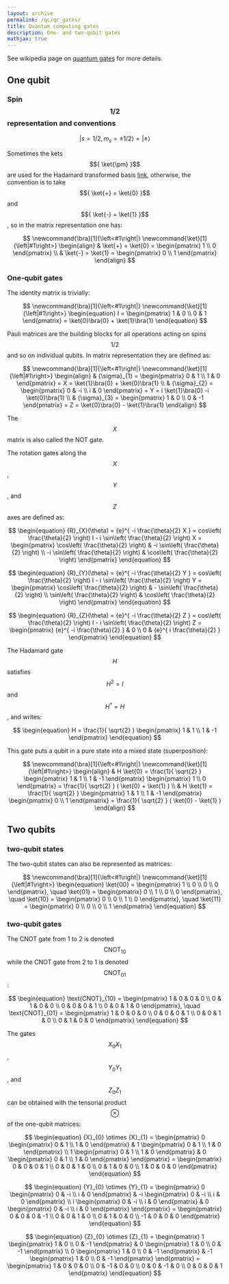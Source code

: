 ```yaml
---
layout: archive
permalink: /qc/qc_gates/
title: Quantum computing gates
description: One- and two-qubit gates
mathjax: true
---
```



See wikipedia page on [quantum gates](https://en.wikipedia.org/wiki/Quantum_logic_gate) for more details.

## One qubit

### Spin $${ 1/2 }$$ representation and conventions

$$
\newcommand{\bra}[1]{\left<#1\right|}
\newcommand{\ket}[1]{\left|#1\right>}
\begin{equation}
  \ket{ s = 1/2, {m}_{s} = \pm 1/2 } = \ket{\pm}
\end{equation}
$$

Sometimes the kets $${ \ket{\pm} }$$ are used for the Hadamard transformed basis [link](https://en.wikipedia.org/wiki/Controlled_NOT_gate), otherwise, the convention is to take $${ \ket{+} = \ket{0} }$$ and $${ \ket{-} = \ket{1} }$$, so in the matrix representation one has:  

$$
\newcommand{\bra}[1]{\left<#1\right|}
\newcommand{\ket}[1]{\left|#1\right>}
\begin{align}
  & \ket{+} = \ket{0} = 
  \begin{pmatrix}
    1 \\
    0
  \end{pmatrix} \\
  & \ket{-} = \ket{1} = 
  \begin{pmatrix}
    0 \\
    1
  \end{pmatrix}
\end{align}
$$  


### One-qubit gates

The identity matrix is trivially:

$$
\newcommand{\bra}[1]{\left<#1\right|}
\newcommand{\ket}[1]{\left|#1\right>}
\begin{equation}
  I =  
  \begin{pmatrix}
    1 & 0 \\
    0 & 1
  \end{pmatrix} 
  = \ket{0}\bra{0} + \ket{1}\bra{1}
\end{equation}
$$  



Pauli matrices are the building blocks for all operations acting on spins $${ 1/2 }$$ and so on individual qubits. In matrix representation they are defined as:  

$$
\newcommand{\bra}[1]{\left<#1\right|}
\newcommand{\ket}[1]{\left|#1\right>}
\begin{align}
  & {\sigma}_{1} =  
  \begin{pmatrix}
    0 & 1 \\
    1 & 0
  \end{pmatrix} 
  = X = \ket{1}\bra{0} + \ket{0}\bra{1} \\
  & {\sigma}_{2} =  
  \begin{pmatrix}
    0 & -i \\
    i & 0
  \end{pmatrix} 
  = Y = i \ket{1}\bra{0} -i \ket{0}\bra{1} \\
  & {\sigma}_{3} =  
  \begin{pmatrix}
    1 & 0 \\
    0 & -1
  \end{pmatrix} 
  = Z = \ket{0}\bra{0} - \ket{1}\bra{1}
\end{align}
$$  

The $${ X }$$ matrix is also called the NOT gate.

The rotation gates along the $${ X }$$, $${ Y }$$, and $${ Z }$$ axes are defined as:

$$
\begin{equation}
  {R}_{X}(\theta) = {e}^{ -i \frac{\theta}{2} X } = cos\left( \frac{\theta}{2} \right) I - i \sin\left( \frac{\theta}{2} \right) X = 
  \begin{pmatrix}
    \cos\left( \frac{\theta}{2} \right) & -i \sin\left( \frac{\theta}{2} \right) \\
    -i \sin\left( \frac{\theta}{2} \right) & \cos\left( \frac{\theta}{2} \right)
  \end{pmatrix} 
\end{equation}
$$  

$$
\begin{equation}
  {R}_{Y}(\theta) = {e}^{ -i \frac{\theta}{2} Y } = cos\left( \frac{\theta}{2} \right) I - i \sin\left( \frac{\theta}{2} \right) Y = 
  \begin{pmatrix}
    \cos\left( \frac{\theta}{2} \right) & - \sin\left( \frac{\theta}{2} \right) \\
     \sin\left( \frac{\theta}{2} \right) & \cos\left( \frac{\theta}{2} \right)
  \end{pmatrix} 
\end{equation}
$$  

$$
\begin{equation}
  {R}_{Z}(\theta) = {e}^{ -i \frac{\theta}{2} Z } = cos\left( \frac{\theta}{2} \right) I - i \sin\left( \frac{\theta}{2} \right) Z = 
  \begin{pmatrix}
    {e}^{ -i \frac{\theta}{2} } & 0 \\
    0 & {e}^{ i \frac{\theta}{2} }
  \end{pmatrix} 
\end{equation}
$$  


The Hadamard gate $${ H }$$ satisfies $${ {H}^{2} = I }$$ and $${ {H}^{\dagger} = H }$$, and writes:  

$$
\begin{equation}
  H = \frac{1}{ \sqrt{2} } 
  \begin{pmatrix}
    1 & 1 \\
    1 & -1
  \end{pmatrix} 
\end{equation}
$$  

This gate puts a qubit in a pure state into a mixed state (superposition):

$$
\newcommand{\bra}[1]{\left<#1\right|}
\newcommand{\ket}[1]{\left|#1\right>}
\begin{align}
  & H \ket{0} = \frac{1}{ \sqrt{2} } 
  \begin{pmatrix}
    1 & 1 \\
    1 & -1
  \end{pmatrix} 
	\begin{pmatrix}
    1 \\
    0 
  \end{pmatrix} 
  = \frac{1}{ \sqrt{2} } ( \ket{0} + \ket{1} ) \\
  & H \ket{1} = \frac{1}{ \sqrt{2} } 
  \begin{pmatrix}
    1 & 1 \\
    1 & -1
  \end{pmatrix} 
	\begin{pmatrix}
    0 \\
    1 
  \end{pmatrix} 
  = \frac{1}{ \sqrt{2} } ( \ket{0} - \ket{1} )
\end{align}
$$  


## Two qubits

### two-qubit states

The two-qubit states can also be represented as matrices:

$$
\newcommand{\bra}[1]{\left<#1\right|}
\newcommand{\ket}[1]{\left|#1\right>}
\begin{equation}
  \ket{00} = 
  \begin{pmatrix}
    1 \\
    0 \\
    0 \\
    0 
  \end{pmatrix}, \quad 
  \ket{01} = 
  \begin{pmatrix}
    0 \\
    1 \\
    0 \\
    0 
  \end{pmatrix}, \quad 
  \ket{10} = 
  \begin{pmatrix}
    0 \\
    0 \\
    1 \\
    0 
  \end{pmatrix}, \quad 
  \ket{11} = 
  \begin{pmatrix}
    0 \\
    0 \\
    0 \\
    1 
  \end{pmatrix}
\end{equation}
$$  


### two-qubit gates

The CNOT gate from 1 to 2 is denoted $${ \text{CNOT}_{10} }$$ while the CNOT gate from 2 to 1 is denoted $${ \text{CNOT}_{01} }$$:

$$
\begin{equation}
  \text{CNOT}_{10} =  
  \begin{pmatrix}
		1 & 0 & 0 & 0 \\
		0 & 1 & 0 & 0 \\
    0 & 0 & 0 & 1 \\
    0 & 0 & 1 & 0 
  \end{pmatrix}, \quad 
  \text{CNOT}_{01} =  
  \begin{pmatrix}
		1 & 0 & 0 & 0 \\
		0 & 0 & 0 & 1 \\
    0 & 0 & 1 & 0 \\
    0 & 1 & 0 & 0 
	\end{pmatrix}
  \end{equation}
$$  

The gates $${ {X}_{0} {X}_{1} }$$, $${ {Y}_{0} {Y}_{1} }$$, and $${ {Z}_{0} {Z}_{1} }$$ can be obtained with the tensorial product $${ \otimes }$$ of the one-qubit matrices:

$$
\begin{equation}
	{X}_{0} \otimes {X}_{1} =  
	\begin{pmatrix}
		0 \begin{pmatrix} 
				0 & 1 \\
				1 & 0
			\end{pmatrix} & 1 \begin{pmatrix}
													0 & 1 \\
													1 & 0
												\end{pmatrix} \\
    1 \begin{pmatrix} 
				0 & 1 \\
				1 & 0
			\end{pmatrix} & 0 \begin{pmatrix}
													0 & 1 \\
													1 & 0
												\end{pmatrix} 
  \end{pmatrix} = 
  \begin{pmatrix}
		0 & 0 & 0 & 1 \\
		0 & 0 & 1 & 0 \\
    0 & 1 & 0 & 0 \\
    1 & 0 & 0 & 0 
  \end{pmatrix}
\end{equation}
$$  

  
$$
\begin{equation}
	{Y}_{0} \otimes {Y}_{1} =  
	\begin{pmatrix}
		0 \begin{pmatrix} 
				0 & -i \\
				i & 0
			\end{pmatrix} & -i \begin{pmatrix}
													0 & -i \\
													i & 0
												\end{pmatrix} \\
    i \begin{pmatrix} 
				0 & -i \\
				i & 0
			\end{pmatrix} & 0 \begin{pmatrix}
													0 & -i \\
													i & 0
												\end{pmatrix} 
  \end{pmatrix} = 
  \begin{pmatrix}
		0 & 0 & 0 & -1 \\
		0 & 0 & 1 & 0 \\
    0 & 1 & 0 & 0 \\
    -1 & 0 & 0 & 0 
  \end{pmatrix}
\end{equation}
$$  

$$
\begin{equation}
	{Z}_{0} \otimes {Z}_{1} =  
	\begin{pmatrix}
		1 \begin{pmatrix} 
				1 & 0 \\
				0 & -1
			\end{pmatrix} & 0 \begin{pmatrix}
													1 & 0 \\
													0 & -1
												\end{pmatrix} \\
    0 \begin{pmatrix} 
				1 & 0 \\
				0 & -1
			\end{pmatrix} & -1 \begin{pmatrix}
													1 & 0 \\
													0 & -1
												\end{pmatrix} 
  \end{pmatrix} = 
  \begin{pmatrix}
		1 & 0 & 0 & 0 \\
		0 & -1 & 0 & 0 \\
    0 & 0 & -1 & 0 \\
    0 & 0 & 0 & 1 
  \end{pmatrix}
\end{equation}
$$  




